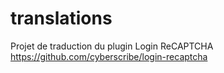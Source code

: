 # translations

Projet de traduction du plugin Login ReCAPTCHA
https://github.com/cyberscribe/login-recaptcha